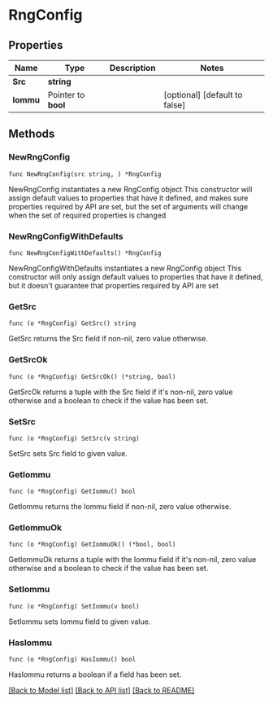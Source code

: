 # RngConfig

## Properties

Name | Type | Description | Notes
------------ | ------------- | ------------- | -------------
**Src** | **string** |  | 
**Iommu** | Pointer to **bool** |  | [optional] [default to false]

## Methods

### NewRngConfig

`func NewRngConfig(src string, ) *RngConfig`

NewRngConfig instantiates a new RngConfig object
This constructor will assign default values to properties that have it defined,
and makes sure properties required by API are set, but the set of arguments
will change when the set of required properties is changed

### NewRngConfigWithDefaults

`func NewRngConfigWithDefaults() *RngConfig`

NewRngConfigWithDefaults instantiates a new RngConfig object
This constructor will only assign default values to properties that have it defined,
but it doesn't guarantee that properties required by API are set

### GetSrc

`func (o *RngConfig) GetSrc() string`

GetSrc returns the Src field if non-nil, zero value otherwise.

### GetSrcOk

`func (o *RngConfig) GetSrcOk() (*string, bool)`

GetSrcOk returns a tuple with the Src field if it's non-nil, zero value otherwise
and a boolean to check if the value has been set.

### SetSrc

`func (o *RngConfig) SetSrc(v string)`

SetSrc sets Src field to given value.


### GetIommu

`func (o *RngConfig) GetIommu() bool`

GetIommu returns the Iommu field if non-nil, zero value otherwise.

### GetIommuOk

`func (o *RngConfig) GetIommuOk() (*bool, bool)`

GetIommuOk returns a tuple with the Iommu field if it's non-nil, zero value otherwise
and a boolean to check if the value has been set.

### SetIommu

`func (o *RngConfig) SetIommu(v bool)`

SetIommu sets Iommu field to given value.

### HasIommu

`func (o *RngConfig) HasIommu() bool`

HasIommu returns a boolean if a field has been set.


[[Back to Model list]](../README.md#documentation-for-models) [[Back to API list]](../README.md#documentation-for-api-endpoints) [[Back to README]](../README.md)


